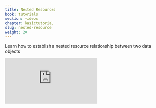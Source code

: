 ```yaml
---
title: Nested Resources
book: tutorials
section: videos
chapter: basictutorial
slug: nested-resource
weight: 20
---
```


Learn how to establish a nested resource relationship between two data objects

<div class="embed-responsive embed-responsive-16by9">
  <iframe class="embed-responsive-item" src="https://www.youtube.com/embed/WrLGT2N_ayk?rel=0&amp;showinfo=0" frameborder="0" allowfullscreen></iframe>
</div>
